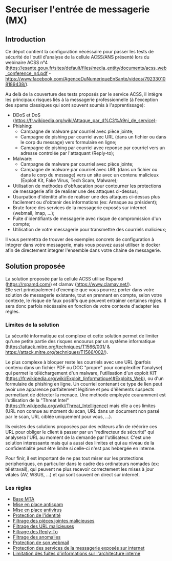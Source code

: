 # Securiser l'entrée de messagerie (MX)
## Introduction
Ce dépot contient la configuration nécéssaire pour passer les tests de sécurité de l'outil d'analyse de la cellule ACSS/ANS présenté lors du webinaire ACSS n°4 (https://esante.gouv.fr/sites/default/files/media_entity/documents/acss_web_conference_n4.pdf - https://www.facebook.com/AgenceDuNumeriqueEnSante/videos/792330108189438/).  

Au delà de la couverture des tests proposés par le service ACSS, il intègre les principaux risques liés à la messagerie professionnelle (à l'exception des spams classiques qui sont souvent soumis à l'apprentissage):
  - DDoS et DoS (https://fr.wikipedia.org/wiki/Attaque_par_d%C3%A9ni_de_service);
  - Phishing:
    - Campagne de malware par courriel avec pièce jointe;
    - Campagne de pishing par courriel avec URL (dans un fichier ou dans le corp du message) vers formulaire en ligne;
    - Campagne de pishing par courriel avec reponse par courriel vers un adresse controlée par l'attaquant (Reply-to);
  - Malware:
    - Campagne de malware par courriel avec pièce jointe;
    - Campagne de malware par courriel avec URL (dans un fichier ou dans le corp du message) vers un site avec un contenu malicieux (Exploit Kit, Fake Virus, Tech Scam, Malware);
  - Utilisation de methodes d'obfuscation pour contourner les protections de messagerie afin de realiser une des attaques ci-dessus;
  - Usurpation d'identité afin de realiser une des attaques ci-dessus plus facilement ou d'obtenir des informations (ex: Arnaque au président);
  - Brute force des services de la messagerie exposés sur internet (webmail, imap, ...);
  - Fuite d'identifiants de messagerie avec risque de compromission d'un compte;
  - Utilisation de votre messagerie pour transmettre des courriels malicieux;
  
Il vous permettra de trouver des exemples concrets de configuration à integrer dans votre messagerie, mais vous pouvez aussi utiliser le docker afin de directement integrer l'ensemble dans votre chaine de messagerie.

## Solution proposée
La solution proposée par la cellule ACSS utilise Rspamd (https://rspamd.com/) et clamav (https://www.clamav.net/).  
Elle sert principalement d'exemple que vous pourrez porter dans votre solution de messagerie existante, tout en prennant en compte, selon votre contexte, le risque de faux positifs que peuvent entrainer certaines règles. Il sera donc parfois nécéssaire en fonction de votre contexte d'adapter les règles.

### Limites de la solution
La sécurité informatique est complexe et cette solution permet de limiter qu'une petite partie des risques encourus par un système informatique (https://attack.mitre.org/techniques/T1566/001/ & https://attack.mitre.org/techniques/T1566/002/). 

Le plus complexe à bloquer reste les courriels avec une URL (parfois contenu dans un fichier PDF ou DOC "propre" pour complexifier l'analyse) qui permet le téléchargement d'un malware, l'utilisation d'un exploit KIT (https://fr.wikipedia.org/wiki/Exploit_(informatique)#Exploits_Web), ou d'un formulaire de phishing en ligne. Un courriel contenant ce type de lien peut avoir une apparence parfaitement légitime et peu d'éléments suspects permettant de détecter la menace. Une methode employée couramment est l'utilisation de la "Threat Intel" (https://fr.wikipedia.org/wiki/Threat_Intelligence) mais elle a ces limites (URL non connue au moment du scan, URL dans un document non parsé par le scan, URL ciblée uniquement pour vous, ...).

Ils existes des solutions proposées par des editeurs afin de réécrire ces URL pour obliger le client à passer par un "redirecteur de sécurité" qui analysera l'URL au moment de la demande par l'utilisateur. C'est une solution interessante mais qui a aussi des limites et qui au niveau de la confidentialité peut être limite si celle-ci n'est pas hebergée en interne.

Pour finir, il est important de ne pas tout miser sur les protections peripheriques, en particulier dans le cadre des ordinateurs nomades (ex: télétravail), qui peuvent ne plus recevoir correctement les mises à jour vitales (AV, WSUS, ...) et qui sont souvent en direct sur internet.

### Les règles
  - [Base MTA](rules/mta.md)
  - [Mise en place antispam](rules/antispam.md)
  - [Mise en place antivirus](rules/antivirus.md)
  - [Protection de l'identité](rules/ident.md)
  - [Filtrage des pièces jointes malicieuses](rules/attachment.md)
  - [Filtrage des URL malicieuses](rules/url.md)
  - [Filtrage des Reply-To](rules/reply.md)
  - [Filtrage des anomalies](rules/anomalies.md)
  - [Protection de son webmail](rules/webmail.md)
  - [Protection des services de la messagerie exposés sur internet](rules/internet.md)
  - [Limitation des fuites d'informations sur l'architecture interne](rules/header_leak.md)
